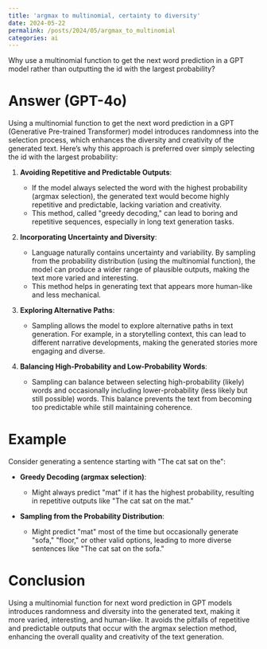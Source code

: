 ```yaml
---
title: 'argmax to multinomial, certainty to diversity'
date: 2024-05-22
permalink: /posts/2024/05/argmax_to_multinomial
categories: ai
---
```


Why use a multinomial function to get the next word prediction in a GPT model rather than outputting the id with the largest probability?


# Answer (GPT-4o)

Using a multinomial function to get the next word prediction in a GPT (Generative Pre-trained Transformer) model introduces randomness into the selection process, which enhances the diversity and creativity of the generated text. Here’s why this approach is preferred over simply selecting the id with the largest probability:

1. **Avoiding Repetitive and Predictable Outputs**:
   - If the model always selected the word with the highest probability (argmax selection), the generated text would become highly repetitive and predictable, lacking variation and creativity.
   - This method, called "greedy decoding," can lead to boring and repetitive sequences, especially in long text generation tasks.

2. **Incorporating Uncertainty and Diversity**:
   - Language naturally contains uncertainty and variability. By sampling from the probability distribution (using the multinomial function), the model can produce a wider range of plausible outputs, making the text more varied and interesting.
   - This method helps in generating text that appears more human-like and less mechanical.

3. **Exploring Alternative Paths**:
   - Sampling allows the model to explore alternative paths in text generation. For example, in a storytelling context, this can lead to different narrative developments, making the generated stories more engaging and diverse.

4. **Balancing High-Probability and Low-Probability Words**:
   - Sampling can balance between selecting high-probability (likely) words and occasionally including lower-probability (less likely but still possible) words. This balance prevents the text from becoming too predictable while still maintaining coherence.

# Example

Consider generating a sentence starting with "The cat sat on the":

- **Greedy Decoding (argmax selection)**:
  - Might always predict "mat" if it has the highest probability, resulting in repetitive outputs like "The cat sat on the mat."

- **Sampling from the Probability Distribution**:
  - Might predict "mat" most of the time but occasionally generate "sofa," "floor," or other valid options, leading to more diverse sentences like "The cat sat on the sofa."

# Conclusion

Using a multinomial function for next word prediction in GPT models introduces randomness and diversity into the generated text, making it more varied, interesting, and human-like. It avoids the pitfalls of repetitive and predictable outputs that occur with the argmax selection method, enhancing the overall quality and creativity of the text generation.
